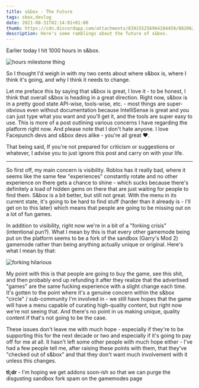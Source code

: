 ```yaml
---
title: s&box - The Future
tags: sbox,devlog
date: 2021-08-31T02:14:01+01:00
thumb: https://cdn.discordapp.com/attachments/839155256964284459/882062818491371530/E-DJfZPXoAAZcpM.png
description: Here's some ramblings about the future of s&box.
---
```


Earlier today I hit 1000 hours in s&box.

![hours milestone thing](https://cdn.discordapp.com/attachments/839155256964284459/882062818491371530/E-DJfZPXoAAZcpM.png)

So I thought I'd weigh in with my two cents about where s&box is, where I think it's going, and why I think it needs to change.

Let me preface this by saying that s&box is great, I love it - to be honest, I think that overall s&box is heading in a great direction. Right now, s&box is in a pretty good state API-wise, tools-wise, etc. - most things are super-obvious even without documentation because IntelliSense is great and you can just type what you want and you'll get it, and the tools are super easy to use.
This is more of a post outlining various concerns I have regarding the platform right now. And please note that I don't hate anyone. I love Facepunch devs and s&box devs alike - you're all great ❤️.

That being said, If you're not prepared for criticism or suggestions or whatever, I advise you to just ignore this post and carry on with your life.

---

So first off, my main concern is visibility. Roblox has it really bad, where it seems like the same few "experiences" constantly rotate and no other experience on there gets a chance to shine - which sucks because there's definitely a load of hidden gems on there that are just waiting for people to find them.
S&box is a bit better, but still not great. With the menu in its current state, it's going to be hard to find stuff (harder than it already is - I'll get on to this later) which means that people are going to be missing out on a lot of fun games.

In addition to visibility, right now we're in a bit of a "forking crisis" (intentional pun?). What I mean by this is that every other gamemode being put on the platform seems to be a fork of the sandbox (Garry's Mod 2) gamemode rather than being anything actually unique or original. Here's what I mean by that:

![forking hilarious](https://cdn.discordapp.com/attachments/862478456566972446/882059601778987068/unknown.png)

My point with this is that people are going to buy the game, see this shit, and then probably end up refunding it after they realize that the advertised "games" are the same fucking experience with a slight change each time. It's gotten to the point where it's a genuine concern within the s&box "circle" / sub-community I'm involved in - we still have hopes that the game will have a menu capable of curating high-quality content, but right now we're not seeing that. And there's no point in us making unique, quality content if that's not going to be the case.

These issues don't leave me with much hope - especially if they're to be supporting this for the next decade or two and especially if it's going to pay off for me at all. It hasn't left some other people with much hope either - I've had a few people tell me, after raising these points with them, that they've "checked out of s&box" and that they don't want much involvement with it unless this changes.

**tl;dr** - I'm hoping we get addons soon-ish so that we can purge the disgusting sandbox fork spam on the gamemodes page
